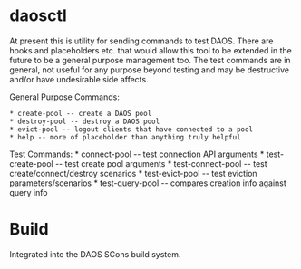 # daosctl
At present this is utility for sending commands to test DAOS. There are
hooks and placeholders etc. that would allow this tool to be extended in the
future to be a general purpose management too.  The test commands
are in general, not useful for any purpose beyond testing and may be
destructive and/or have undesirable side affects.

General Purpose Commands:

	* create-pool -- create a DAOS pool
	* destroy-pool -- destroy a DAOS pool
	* evict-pool -- logout clients that have connected to a pool
	* help -- more of placeholder than anything truly helpful

Test Commands:
	* connect-pool -- test connection API arguments
	* test-create-pool -- test create pool arguments
	* test-connect-pool -- test create/connect/destroy scenarios
	* test-evict-pool -- test eviction parameters/scenarios
	* test-query-pool -- compares creation info against query info

Build
=====
Integrated into the DAOS SCons build system.
